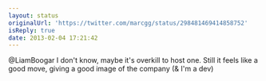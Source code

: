 ```yaml
---
layout: status
originalUrl: 'https://twitter.com/marcgg/status/298481469414858752'
isReply: true
date: 2013-02-04 17:21:42
---
```


@LiamBoogar I don't know, maybe it's overkill to host one. Still it feels like a good move, giving a good image of the company (&amp; I'm a dev)
